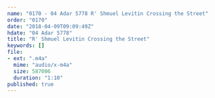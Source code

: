 ```yaml
---
name: "0170 - 04 Adar 5778 R' Shmuel Levitin Crossing the Street"
order: "0170"
date: "2018-04-09T09:09:49Z"
hdate: "04 Adar 5778"
title: "R' Shmuel Levitin Crossing the Street"
keywords: []
file:
- ext: ".m4a"
  mime: "audio/x-m4a"
  size: 587006
  duration: "1:10"
published: true
---
```


